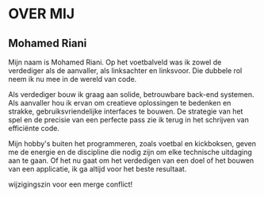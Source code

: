#  OVER MIJ
## Mohamed Riani


Mijn naam is Mohamed Riani. Op het voetbalveld was ik zowel de verdediger als de aanvaller, als linksachter en linksvoor. Die dubbele rol neem ik nu mee in de wereld van code.

Als verdediger bouw ik graag aan solide, betrouwbare back-end systemen. Als aanvaller hou ik ervan om creatieve oplossingen te bedenken en strakke, gebruiksvriendelijke interfaces te bouwen. De strategie van het spel en de precisie van een perfecte pass zie ik terug in het schrijven van efficiënte code.

Mijn hobby's buiten het programmeren, zoals voetbal en kickboksen, geven me de energie en de discipline die nodig zijn om elke technische uitdaging aan te gaan. Of het nu gaat om het verdedigen van een doel of het bouwen van een applicatie, ik ga altijd voor het beste resultaat.

wijzigingszin voor een merge conflict!